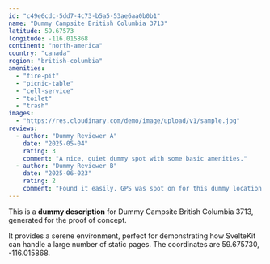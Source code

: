 ```yaml
---
id: "c49e6cdc-5dd7-4c73-b5a5-53ae6aa0b0b1"
name: "Dummy Campsite British Columbia 3713"
latitude: 59.67573
longitude: -116.015868
continent: "north-america"
country: "canada"
region: "british-columbia"
amenities:
  - "fire-pit"
  - "picnic-table"
  - "cell-service"
  - "toilet"
  - "trash"
images:
  - "https://res.cloudinary.com/demo/image/upload/v1/sample.jpg"
reviews:
  - author: "Dummy Reviewer A"
    date: "2025-05-04"
    rating: 3
    comment: "A nice, quiet dummy spot with some basic amenities."
  - author: "Dummy Reviewer B"
    date: "2025-06-023"
    rating: 2
    comment: "Found it easily. GPS was spot on for this dummy location."
---
```


This is a **dummy description** for Dummy Campsite British Columbia 3713, generated for the proof of concept.

It provides a serene environment, perfect for demonstrating how SvelteKit can handle a large number of static pages. The coordinates are 59.675730, -116.015868.
